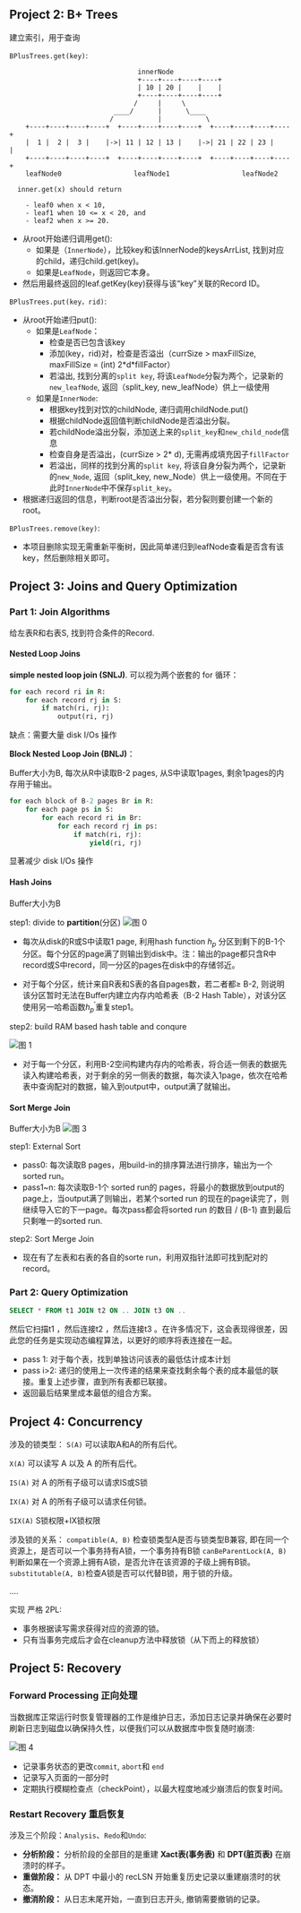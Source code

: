 ## Project 2: B+ Trees

建立索引，用于查询

`BPlusTrees.get(key)`:

                                    innerNode
                                    +----+----+----+----+
                                    | 10 | 20 |    |    |
                                    +----+----+----+----+
                                   /     |     \
                              ____/      |      \____
                             /           |           \
        +----+----+----+----+  +----+----+----+----+  +----+----+----+----+
        |  1 |  2 |  3 |    |->| 11 | 12 | 13 |    |->| 21 | 22 | 23 |    |
        +----+----+----+----+  +----+----+----+----+  +----+----+----+----+
        leafNode0                  leafNode1                  leafNode2
     
      inner.get(x) should return
     
        - leaf0 when x < 10,
        - leaf1 when 10 <= x < 20, and
        - leaf2 when x >= 20.

* 从root开始递归调用get():
  * 如果是（`InnerNode`），比较key和该InnerNode的keysArrList, 找到对应的child，递归child.get(key)。
  * 如果是`LeafNode`，则返回它本身。
* 然后用最终返回的leaf.getKey(key)获得与该“key”关联的Record ID。

`BPlusTrees.put(key，rid)`:

* 从root开始递归put():
  * 如果是`LeafNode`：
    * 检查是否已包含该key
    * 添加(key，rid)对，检查是否溢出（currSize > maxFillSize, maxFillSize = (int) 2\*d\*fillFactor）
    * 若溢出, 找到分离的`split key`, 将该`LeafNode`分裂为两个，记录新的`new_leafNode`, 返回（split_key, new_leafNode）供上一级使用
  * 如果是`InnerNode`:
    * 根据key找到对饮的childNode, 递归调用childNode.put()
    * 根据childNode返回值判断childNode是否溢出分裂。
    * 若childNode溢出分裂，添加送上来的`split_key`和`new_child_node`信息
    * 检查自身是否溢出，(currSize > 2\* d), 无需再成填充因子`fillFactor`
    * 若溢出，同样的找到分离的`split key`, 将该自身分裂为两个，记录新的`new_Node`, 返回（split_key, new_Node）供上一级使用。不同在于此时`InnerNode`中不保存`split_key`。
* 根据递归返回的信息，判断root是否溢出分裂，若分裂则要创建一个新的root。

`BPlusTrees.remove(key)`:

* 本项目删除实现无需重新平衡树，因此简单递归到leafNode查看是否含有该key，然后删除相关即可。

## Project 3: Joins and Query Optimization

### Part 1: Join Algorithms

给左表R和右表S, 找到符合条件的Record.

#### Nested Loop Joins

**simple nested loop join (SNLJ)**. 可以视为两个嵌套的 for 循环：

```python
for each record ri in R:
    for each record rj in S:
        if match(ri, rj):
            output(ri, rj)
```

缺点：需要大量 disk I/Os 操作

**Block Nested Loop Join (BNLJ)**：

Buffer大小为B, 每次从R中读取B-2 pages, 从S中读取1pages, 剩余1pages的内存用于输出。

```python
for each block of B-2 pages Br in R:
    for each page ps in S:
        for each record ri in Br:
            for each record rj in ps:
                if match(ri, rj):
                    yield(ri, rj)
```

显著减少 disk I/Os 操作

#### Hash Joins

Buffer大小为B

step1: divide to **partition**(分区)
![图 0](images/4e2eabc03a517067bc528d7b7821cf3cd0c34b18b0f0cc6687776a189bfee105.png)  

* 每次从disk的R或S中读取1 page, 利用hash function $h_p$ 分区到剩下的B-1个分区。每个分区的page满了则输出到disk中。注：输出的page都只含R中record或S中record，同一分区的pages在disk中的存储邻近。

* 对于每个分区，统计来自R表和S表的各自pages数，若二者都$\geq$ B-2, 则说明该分区暂时无法在Buffer内建立内存内哈希表（B-2 Hash Table），对该分区使用另一哈希函数$h_p^{'}$重复step1。

step2: build RAM based hash table and conqure

![图 1](images/1b76e9b63a1e177397bf1aa146ee41e5a741cc4181686d7ac666921c732add7b.png)  

* 对于每一个分区，利用B-2空间构建内存内的哈希表，将合适一侧表的数据先读入构建哈希表，对于剩余的另一侧表的数据，每次读入1page，依次在哈希表中查询配对的数据，输入到output中，output满了就输出。


#### Sort Merge Join

Buffer大小为B
![图 3](images/694dfec7bc5239ed8e5fc03c03ce439fd594fd1cccc0ee710c745c7eeed29990.png)  


step1: External Sort

* pass0: 每次读取B pages，用build-in的排序算法进行排序，输出为一个 sorted run。
* pass1~n: 每次读取B-1个 sorted run的 pages，将最小的数据放到output的page上，当output满了则输出，若某个sorted run 的现在的page读完了，则继续导入它的下一page。每次pass都会将sorted run 的数目 / (B-1) 直到最后只剩唯一的sorted run.

step2: Sort Merge Join

* 现在有了左表和右表的各自的sorte run，利用双指针法即可找到配对的record。

### Part 2: Query Optimization

```SQL
SELECT * FROM t1 JOIN t2 ON .. JOIN t3 ON .. 
```

然后它扫描t1 ，然后连接t2 ，然后连接t3 。在许多情况下，这会表现得很差，因此您的任务是实现动态编程算法，以更好的顺序将表连接在一起。

* pass 1: 对于每个表，找到单独访问该表的最低估计成本计划
* pass i>2: 递归的使用上一次传递的结果来查找剩余每个表的成本最低的联接。重复上述步骤，直到所有表都已联接。
* 返回最后结果里成本最低的组合方案。


## Project 4: Concurrency

涉及的锁类型：
`S(A)` 可以读取A和A的所有后代。

`X(A)` 可以读写 A 以及 A 的所有后代。

`IS(A)` 对 A 的所有子级可以请求IS或S锁

`IX(A)` 对 A 的所有子级可以请求任何锁。

`SIX(A)` S锁权限+IX锁权限

涉及锁的关系：
`compatible(A, B)` 检查锁类型A是否与锁类型B兼容, 即在同一个资源上，是否可以一个事务持有A锁，一个事务持有B锁
`canBeParentLock(A, B)` 判断如果在一个资源上拥有A锁，是否允许在该资源的子级上拥有B锁。
`substitutable(A, B)`检查A锁是否可以代替B锁，用于锁的升级。

....

实现 严格 2PL:

* 事务根据读写需求获得对应的资源的锁。
* 只有当事务完成后才会在cleanup方法中释放锁（从下而上的释放锁）


## Project 5: Recovery

### Forward Processing 正向处理

当数据库正常运行时恢复管理器的工作是维护日志，添加日志记录并确保在必要时刷新日志到磁盘以确保持久性，以便我们可以从数据库中恢复随时崩溃:

![图 4](images/0fe24109d2d0210e668ead8c50275b055b7e8120eca32ae6dcb631762a4c662a.png)  

* 记录事务状态的更改`commit`, `abort`和 `end`
* 记录写入页面的一部分时
* 定期执行模糊检查点（checkPoint），以最大程度地减少崩溃后的恢复时间。

### Restart Recovery 重启恢复

涉及三个阶段：`Analysis`、`Redo`和`Undo`:

* **分析阶段：** 分析阶段的全部目的是重建 **Xact表(事务表)** 和 **DPT(脏页表)** 在崩溃时的样子。
* **重做阶段：** 从 DPT 中最小的 recLSN 开始重复历史记录以重建崩溃时的状态。
* **撤消阶段：** 从日志末尾开始，一直到日志开头, 撤销需要撤销的记录。